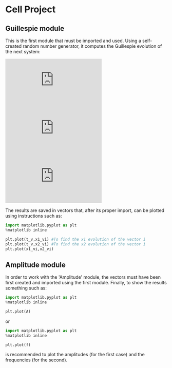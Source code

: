 # Cell Project
## Guillespie module
This is the first module that must be imported and used. Using a self-created random number generator, it computes the Guillespie evolution of the next system:

![equation](http://latex.codecogs.com/gif.latex?X_1%20%5Crightarrow%202%B7X_2)  
![equation](http://latex.codecogs.com/gif.latex?X_1%20&plus;%20X_2%20%5Crightarrow%202%B7X_2)
![equation](http://latex.codecogs.com/gif.latex?X_2%20%5Crightarrow%200)  

The results are saved in vectors that, after its proper import, can be plotted using instructions such as:
```python
import matplotlib.pyplot as plt
%matplotlib inline

plt.plot(t_v,x1_vi) #To find the x1 evolution of the vector i
plt.plot(t_v,x2_vi) #To find the x2 evolution of the vector i
plt.plot(x1_vi,x2_vi)
```


## Amplitude module
In order to work with the 'Amplitude' module, the vectors must have been first created and imported using the first module.
Finally, to show the results something such as:
```python
import matplotlib.pyplot as plt
%matplotlib inline

plt.plot(A)
```

or 

```python
import matplotlib.pyplot as plt
%matplotlib inline

plt.plot(f)
```

is recommended to plot the amplitudes (for the first case) and the frequencies (for the second).

## 
